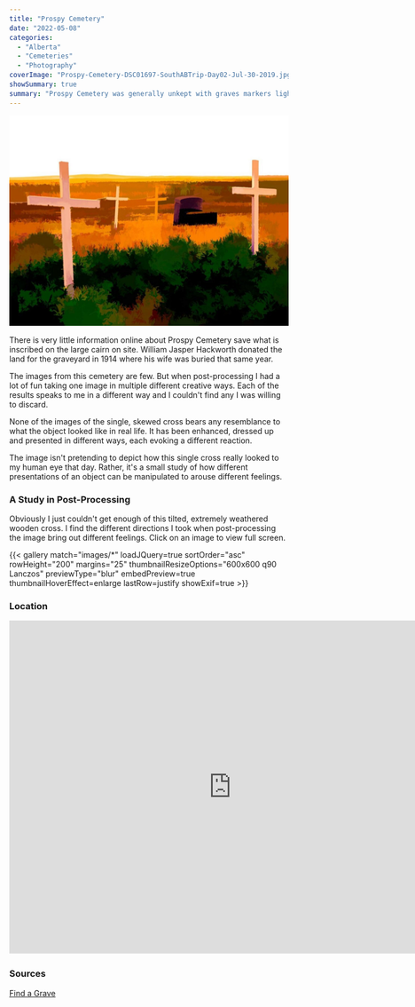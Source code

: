 ```yaml
---
title: "Prospy Cemetery"
date: "2022-05-08"
categories: 
  - "Alberta"
  - "Cemeteries"
  - "Photography"
coverImage: "Prospy-Cemetery-DSC01697-SouthABTrip-Day02-Jul-30-2019.jpg"
showSummary: true
summary: "Prospy Cemetery was generally unkept with graves markers lightly scattered across the small enclosure. Despite that, one grave marker in particular caught my eye."
---
```


![A stylized image of some of the grave markers.](Prospy-Cemetery-DSCF7737-SouthABTrip-Day02-Jul-30-2019-1024x771.jpg "A stylized image of some of the grave markers.")

There is very little information online about Prospy Cemetery save what is inscribed on the large cairn on site. William Jasper Hackworth donated the land for the graveyard in 1914 where his wife was buried that same year.

The images from this cemetery are few. But when post-processing I had a lot of fun taking one image in multiple different creative ways. Each of the results speaks to me in a different way and I couldn't find any I was willing to discard.

None of the images of the single, skewed cross bears any resemblance to what the object looked like in real life. It has been enhanced, dressed up and presented in different ways, each evoking a different reaction.

The image isn't pretending to depict how this single cross really looked to my human eye that day. Rather, it's a small study of how different presentations of an object can be manipulated to arouse different feelings.

### A Study in Post-Processing
Obviously I just couldn't get enough of this tilted, extremely weathered wooden cross. I find the different directions I took when post-processing the image bring out different feelings. Click on an image to view full screen.

{{< gallery match="images/*" loadJQuery=true sortOrder="asc" rowHeight="200" margins="25" thumbnailResizeOptions="600x600 q90 Lanczos" previewType="blur" embedPreview=true thumbnailHoverEffect=enlarge lastRow=justify showExif=true >}}

### Location

<iframe src="https://www.google.com/maps/embed?pb=!1m18!1m12!1m3!1d2877.2907110786164!2d-111.13519004869832!3d49.625769454219856!2m3!1f0!2f0!3f0!3m2!1i1024!2i768!4f13.1!3m3!1m2!1s0x0%3A0x658452405a355208!2zNDnCsDM3JzMyLjgiTiAxMTHCsDA3JzU4LjgiVw!5e1!3m2!1sen!2sca!4v1649180735380!5m2!1sen!2sca" width="800" height="600" style="border:0;" allowfullscreen loading="lazy" referrerpolicy="no-referrer-when-downgrade"></iframe>

### Sources

[Find a Grave](https://www.findagrave.com/cemetery/2548153/prospy-cemetery)

